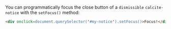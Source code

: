 You can programmatically focus the close button of a `dismissible` `calcite-notice` with the `setFocus()` method:

```html
<div onclick=document.querySelector('#my-notice').setFocus()>Focus!</div>
```

